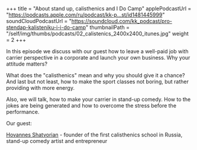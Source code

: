 +++
title = "About stand up, calisthenics and I Do Camp"
applePodcastUrl = "https://podcasts.apple.com/ru/podcast/kk-p…st/id1481445999"
soundCloudPodcastUrl = "https://soundcloud.com/kk_podcast/pro-stendap-kalisteniku-i-i-do-camp"
thumbnailPath = "/self/img/thumbs/podcasts/02_calistenics_2400x2400_itunes.jpg"
weight = 2
+++


  In this episode we discuss with our guest how to leave a well-paid 
job with carrier perspective in a corporate and launch your own business.
Why your attitude matters?  

  What does the "calisthenics" mean and why you should give it a chance?
And last but not least, how to make the sport classes not boring, 
but rather providing with more energy.

  Also, we will talk, how to make your carrier in stand-up comedy.
How to the jokes are being generated and how to overcome the stress 
before the performance.

Our guest:

[Hovannes Shatvorian](https://www.linkedin.com/in/hovhannes-shatvoryan-5139995b/) -
founder of the first calisthenics school in Russia, stand-up comedy artist and entrepreneur
